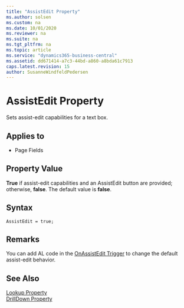 ```yaml
---
title: "AssistEdit Property"
ms.author: solsen
ms.custom: na
ms.date: 10/01/2020
ms.reviewer: na
ms.suite: na
ms.tgt_pltfrm: na
ms.topic: article
ms.service: "dynamics365-business-central"
ms.assetid: dd671414-a7c3-44bd-a860-a8bda61c7913
caps.latest.revision: 15
author: SusanneWindfeldPedersen
---
```


# AssistEdit Property
Sets assist-edit capabilities for a text box.  
  
## Applies to  
  
-   Page Fields  
  
## Property Value  
 **True** if assist-edit capabilities and an AssistEdit button are provided; otherwise, **false**. The default value is **false**.  

## Syntax
```AL
AssistEdit = true;
```

## Remarks  
 You can add AL code in the [OnAssistEdit Trigger](../triggers/devenv-onassistedit-trigger.md) to change the default assist-edit behavior.  
  
 <!-- //NAV
 In the [!INCLUDE[nav_web](includes/nav_web_md.md)], the AssistEdit button does not appear on the field when the page is in the view mode or if the field has the data type of Option.  
 --> 
## See Also  
 [Lookup Property](devenv-lookup-property.md)   
 [DrillDown Property](devenv-drilldown-property.md)